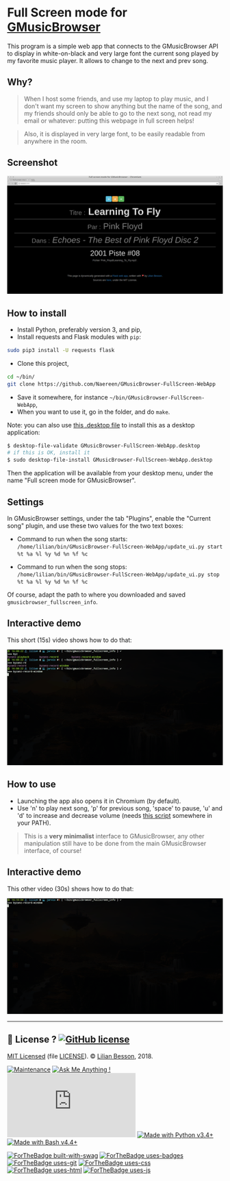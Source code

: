 # Full Screen mode for [GMusicBrowser](http://gmusicbrowser.org/)

This program is a simple web app that connects to the GMusicBrowser API to display in white-on-black and very large font the current song played by my favorite music player.
It allows to change to the next and prev song.

## Why?
> When I host some friends, and use my laptop to play music, and I don't want my screen to show anything but the name of the song, and my friends should only be able to go to the next song, not read my email or whatever: putting this webpage in full screen helps!

> Also, it is displayed in very large font, to be easily readable from anywhere in the room.

## Screenshot
![screenshots/demo1.png](screenshots/demo1.png)

## How to install
- Install Python, preferably version 3, and pip,
- Install requests and Flask modules with `pip`:
```bash
sudo pip3 install -U requests flask
```
- Clone this project,
```bash
cd ~/bin/
git clone https://github.com/Naereen/GMusicBrowser-FullScreen-WebApp
```
- Save it somewhere, for instance `~/bin/GMusicBrowser-FullScreen-WebApp`,
- When you want to use it, go in the folder, and do `make`.

Note: you can also use [this .desktop file](GMusicBrowser-FullScreen-WebApp.desktop) to install this as a desktop application:

```bash
$ desktop-file-validate GMusicBrowser-FullScreen-WebApp.desktop
# if this is OK, install it
$ sudo desktop-file-install GMusicBrowser-FullScreen-WebApp.desktop
```

Then the application will be available from your desktop menu, under the name "Full screen mode for GMusicBrowser".

## Settings
In GMusicBrowser settings, under the tab "Plugins", enable the "Current song" plugin,
and use these two values for the two text boxes:

- Command to run when the song starts:
  `/home/lilian/bin/GMusicBrowser-FullScreen-WebApp/update_ui.py start %t %a %l %y %d %n %f %c`

- Command to run when the song stops:
  `/home/lilian/bin/GMusicBrowser-FullScreen-WebApp/update_ui.py stop %t %a %l %y %d %n %f %c`

Of course, adapt the path to where you downloaded and saved `gmusicbrowser_fullscreen_info`.

## Interactive demo
This short (15s) video shows how to do that:

![screenshots/demo2.gif](screenshots/demo2.gif)

## How to use
- Launching the app also opens it in Chromium (by default).
- Use 'n' to play next song, 'p' for previous song, 'space' to pause, 'u' and 'd' to increase and decrease volume (needs [this script](Volume.sh) somewhere in your PATH).

> This is a **very minimalist** interface to GMusicBrowser, any other manipulation still have to be done from the main GMusicBrowser interface, of course!

## Interactive demo
This other video (30s) shows how to do that:

![screenshots/demo3.gif](screenshots/demo3.gif)

----

## :scroll: License ? [![GitHub license](https://img.shields.io/github/license/Naereen/GMusicBrowser-FullScreen-WebApp.svg)](https://github.com/Naereen/GMusicBrowser-FullScreen-WebApp/blob/master/LICENSE)
[MIT Licensed](https://lbesson.mit-license.org/) (file [LICENSE](LICENSE)).
© [Lilian Besson](https://GitHub.com/Naereen), 2018.

[![Maintenance](https://img.shields.io/badge/Maintained%3F-yes-green.svg)](https://GitHub.com/Naereen/GMusicBrowser-FullScreen-WebApp/graphs/commit-activity)
[![Ask Me Anything !](https://img.shields.io/badge/Ask%20me-anything-1abc9c.svg)](https://GitHub.com/Naereen/ama)
[![Analytics](https://ga-beacon.appspot.com/UA-38514290-17/github.com/Naereen/GMusicBrowser-FullScreen-WebApp/README.md?pixel)](https://GitHub.com/Naereen/GMusicBrowser-FullScreen-WebApp/)
[![Made with Python v3.4+](https://img.shields.io/badge/Made%20with-Python-1f425f.svg)](https://www.python.org/)
[![Made with Bash v4.4+](https://img.shields.io/badge/Made%20with-GNU%20Bash-1f425f.svg)](https://www.gnu.org/software/bash/)

[![ForTheBadge built-with-swag](http://ForTheBadge.com/images/badges/built-with-swag.svg)](https://GitHub.com/Naereen/)
[![ForTheBadge uses-badges](http://ForTheBadge.com/images/badges/uses-badges.svg)](http://ForTheBadge.com)
[![ForTheBadge uses-git](http://ForTheBadge.com/images/badges/uses-git.svg)](https://GitHub.com/)
[![ForTheBadge uses-css](http://ForTheBadge.com/images/badges/uses-css.svg)](http://ForTheBadge.com)
[![ForTheBadge uses-html](http://ForTheBadge.com/images/badges/uses-html.svg)](http://ForTheBadge.com)
[![ForTheBadge uses-js](http://ForTheBadge.com/images/badges/uses-js.svg)](http://ForTheBadge.com)
